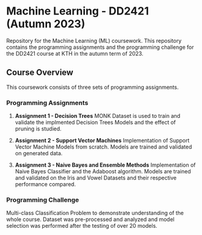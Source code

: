 # Machine Learning - DD2421 (Autumn 2023)

Repository for the Machine Learning (ML) coursework. This repository contains the programming assignments and the programming challenge for the DD2421 course at KTH in the autumn term of 2023.
## Course Overview

This coursework consists of three sets of programming assignments.

### Programming Assignments

1. **Assignment 1 - Decision Trees**
MONK Dataset is used to train and validate the implmented Decision Trees Models and the effect of pruning is studied.

3. **Assignment 2 - Support Vector Machines**
Implementation of Support Vector Machine Models from scratch. Models are trained and validated on generated data.

5. **Assignment 3 - Naive Bayes and Ensemble Methods**
Implementation of Naive Bayes Classifier and the Adaboost algorithm. Models are trained and validated on the Iris and Vowel Datasets and their respective performance compared.
  
  ### Programming Challenge
  Multi-class Classification Problem to demonstrate understanding of the whole course. Dataset was pre-processed and analyzed and model selection was performed after the testing of over 20 models.
